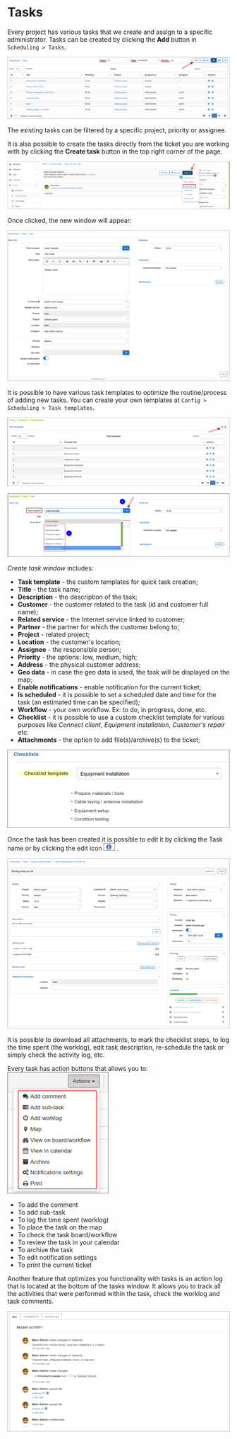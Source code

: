 Tasks
======

Every project has various tasks that we create and assign to a specific administrator. Tasks can be created by clicking the **Add** button in `Scheduling > Tasks`.

![Tasks](tasks_table.png)

The existing tasks can be filtered by a specific project, priority or assignee.

It is also possible to create the tasks directly from the ticket you are working with by clicking the **Create task** button in the top right corner of the page.

![Add task tickets](tickets_add_task.png)

Once clicked, the new window will appear:

![Add task window](add_task.png)

It is possible to have various task templates to optimize the routine/process of adding new tasks. You can create your own templates at `Config > Scheduling > Task templates`.  

![Default templates](default_templates.png)

![Task templates](task_template.png)

*Create task window* includes:
* **Task template** - the custom templates for quick task creation;
* **Title** - the task name;
* **Description** - the description of the task;
* **Customer** - the customer related to the task (id and customer full name);
* **Related service** - the Internet service linked to customer;
* **Partner** - the partner for which the customer belong to;
* **Project** - related project;
* **Location** - the customer's location;
* **Assignee** - the responsible person;
* **Priority** - the options: low, medium, high;
* **Address** - the physical customer address;
* **Geo data** - in case the geo data is used, the task will be displayed on the map;
* **Enable notifications** - enable notification for the current ticket;
* **Is scheduled** - it is possible to set a scheduled date and time for the task (an estimated time can be specified);
* **Workflow** - your own workflow. Ex: to do, in progress, done, etc.
* **Checklist** - it is possible to use a custom checklist template for various purposes like *Connect client*, *Equipment installation*, *Customer's repair* etc.
* **Attachments** - the option to add file(s)/archive(s) to the ticket;

![Checklist_template](checklist_template.png)

Once the task has been created it is possible to edit it by clicking the Task name or by clicking the edit icon <icon class="image-icon">![edit icon](edit_icon.png)</icon> .  

![Edit task](edit_task.png)

It is possible to download all attachments, to mark the checklist steps, to log the time spent (the worklog), edit task description, re-schedule the task or simply check the activity log, etc.

Every task has action buttons that allows you to:  
![Task actions](task_actions.png)

* To add the comment
* To add sub-task
* To log the time spent (worklog)
* To place the task on the map
* To check the task board/workflow
* To review the task in your calendar
* To archive the task
* To edit notification settings
* To print the current ticket

Another feature that optimizes you functionality with tasks is an action log  that is located at the bottom of the tasks window. It allows you to track all the activities that were performed within the task, check the worklog and task comments.

![Activity log](activity_log.png)  
